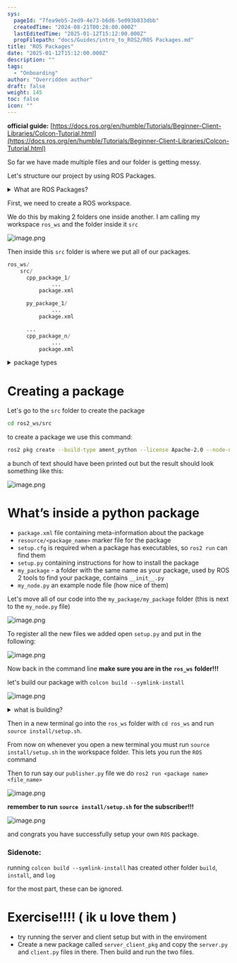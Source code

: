 ```yaml
---
sys:
  pageId: "7fea9eb5-2ed9-4e73-b6d6-5e093b833dbb"
  createdTime: "2024-08-21T00:28:00.000Z"
  lastEditedTime: "2025-01-12T15:12:00.000Z"
  propFilepath: "docs/Guides/intro_to_ROS2/ROS Packages.md"
title: "ROS Packages"
date: "2025-01-12T15:12:00.000Z"
description: ""
tags:
  - "Onboarding"
author: "Overridden author"
draft: false
weight: 145
toc: false
icon: ""
---
```


**official guide:** [https://docs.ros.org/en/humble/Tutorials/Beginner-Client-Libraries/Colcon-Tutorial.html](https://docs.ros.org/en/humble/Tutorials/Beginner-Client-Libraries/Colcon-Tutorial.html)

So far we have made multiple files and our folder is getting messy.

Let's structure our project by using ROS Packages.

<details>

<summary>What are ROS Packages?</summary>

ROS Packages are, as the name implies, packages of code that are highly sharable between ROS developers.

They consist of a folder, `package.xml` file, and source code

```python
      cpp_package_1/
		      ... imagine much code files here ..
          package.xml
```

</details>

First, we need to create a ROS workspace.

We do this by making 2 folders one inside another. I am calling my workspace `ros_ws` and the folder inside it `src`

![image.png](https://prod-files-secure.s3.us-west-2.amazonaws.com/d518164a-d88e-44d1-a4ee-3adb3bd8bce0/70706947-fd18-4537-a67b-e12946812d31/image.png?X-Amz-Algorithm=AWS4-HMAC-SHA256&X-Amz-Content-Sha256=UNSIGNED-PAYLOAD&X-Amz-Credential=ASIAZI2LB466WCFQKZQR%2F20250424%2Fus-west-2%2Fs3%2Faws4_request&X-Amz-Date=20250424T070943Z&X-Amz-Expires=3600&X-Amz-Security-Token=IQoJb3JpZ2luX2VjEHcaCXVzLXdlc3QtMiJHMEUCIEw7q0eXW0ViExs%2BlUxRwvBE%2B0kXO4PNsyclYbxBIc%2BlAiEA7d86oovFCYle2zJSvvG82K1B%2BNAN2nUJN10CfE4IUS4q%2FwMIEBAAGgw2Mzc0MjMxODM4MDUiDEZ0czge0N5qTfaVQSrcA1QauiaA%2B6HFgI%2FGCmBXRstUSQfCSq5UGINpy5TYADidF2susRMVbikEuelbswPeKvgOTo1fH3B3Vr12mYQpNe6N1OP3BT%2Bxw%2BbDr%2F3sW95fF3pziSuW6S0AVZ8lDuL1LLuDytjFenBNhUolslOLsNinr%2ByxznuaJji6DW6lb5riLAQUKq1VVoCB91NOWRQRaEDLeyUN%2F4LrhytILHGkRd0RtZa0daFbkoygPGvziQD84gaMy%2B3pzPPZkxw%2BV2lMjhEMBIXAFEaq1RovsEdwiuz5WQEZx74oHpw9VVLW93Jew9UnodMpjpURpIy8Bm7DAplG0tCL3Fe3wNkRa8s7OdXEriwF%2F%2B023dIwUAiUrWwG5A%2BiXlOPiLgqLUSdPplS1BSzUYWfLPhozKsFzUENYVtAYtcLKqF7gqkS9hy1iQOldxp%2B5I%2BXgqHhm%2Ft7M21ARk7u4JrGyYF6s7vPcIfmf2b6PUvNRXp3iPl0BF%2BJKi38TjUjjqnbZhj1uciPqUK3PLcoILwnj%2Bh%2Fm7gbQXegvTw22orlStE9XA4uqzCvghEzPH7LQAjiuAotLDuKNmKNyzzgDnvkP9lOhcAlygDsXLs7PJyS2z7QIgECJPDq2fNmWGcyLZOKMOOB%2Fo9NMJa1p8AGOqUBOLNn9tcvDwR6s%2Fa2D2yHl98H7H%2B9Yc2DHIU%2FKfYly9%2BZMdo%2Fcus3ldidNq6dXRwtXVf03qxLsknXQ%2Foqd0faqRsrLmNXZROdxF5FDGqZMVs089dO5pYNMKUwX%2FvAjozai%2F4P4Ic%2FR8vzOM7A5u6VklyM4mxJXsSxAw6t8NRKtXw6XXT71ZRmcXsFhUOH%2BWnOp2GWiyWc1SYfRFg36QDEkqp%2F7ZwO&X-Amz-Signature=53c2b53fdfb058ebb6e4c8a44eedbcfba3337879aff702edaae6e210386a81e6&X-Amz-SignedHeaders=host&x-id=GetObject)

Then inside this `src` folder is where we put all of our packages.

```python
ros_ws/
    src/
      cpp_package_1/
		      ...
          package.xml

      py_package_1/
		      ...
          package.xml

      ...
      cpp_package_n/
		      ...
          package.xml

```

<details>

<summary>package types</summary>

packages can be either `C++` or python.

the intern file structure is different for each but for this guide we will stick to creating python packages

</details>

# Creating a package

Let's go to the `src` folder to create the package

```bash
cd ros2_ws/src
```

to create a package we use this command:

```bash
ros2 pkg create --build-type ament_python --license Apache-2.0 --node-name my_node my_package
```

a bunch of text should have been printed out but the result should look something like this:

![image.png](https://prod-files-secure.s3.us-west-2.amazonaws.com/d518164a-d88e-44d1-a4ee-3adb3bd8bce0/e6cf1e3f-8512-4a3e-b131-079f800bf3e8/image.png?X-Amz-Algorithm=AWS4-HMAC-SHA256&X-Amz-Content-Sha256=UNSIGNED-PAYLOAD&X-Amz-Credential=ASIAZI2LB466WCFQKZQR%2F20250424%2Fus-west-2%2Fs3%2Faws4_request&X-Amz-Date=20250424T070943Z&X-Amz-Expires=3600&X-Amz-Security-Token=IQoJb3JpZ2luX2VjEHcaCXVzLXdlc3QtMiJHMEUCIEw7q0eXW0ViExs%2BlUxRwvBE%2B0kXO4PNsyclYbxBIc%2BlAiEA7d86oovFCYle2zJSvvG82K1B%2BNAN2nUJN10CfE4IUS4q%2FwMIEBAAGgw2Mzc0MjMxODM4MDUiDEZ0czge0N5qTfaVQSrcA1QauiaA%2B6HFgI%2FGCmBXRstUSQfCSq5UGINpy5TYADidF2susRMVbikEuelbswPeKvgOTo1fH3B3Vr12mYQpNe6N1OP3BT%2Bxw%2BbDr%2F3sW95fF3pziSuW6S0AVZ8lDuL1LLuDytjFenBNhUolslOLsNinr%2ByxznuaJji6DW6lb5riLAQUKq1VVoCB91NOWRQRaEDLeyUN%2F4LrhytILHGkRd0RtZa0daFbkoygPGvziQD84gaMy%2B3pzPPZkxw%2BV2lMjhEMBIXAFEaq1RovsEdwiuz5WQEZx74oHpw9VVLW93Jew9UnodMpjpURpIy8Bm7DAplG0tCL3Fe3wNkRa8s7OdXEriwF%2F%2B023dIwUAiUrWwG5A%2BiXlOPiLgqLUSdPplS1BSzUYWfLPhozKsFzUENYVtAYtcLKqF7gqkS9hy1iQOldxp%2B5I%2BXgqHhm%2Ft7M21ARk7u4JrGyYF6s7vPcIfmf2b6PUvNRXp3iPl0BF%2BJKi38TjUjjqnbZhj1uciPqUK3PLcoILwnj%2Bh%2Fm7gbQXegvTw22orlStE9XA4uqzCvghEzPH7LQAjiuAotLDuKNmKNyzzgDnvkP9lOhcAlygDsXLs7PJyS2z7QIgECJPDq2fNmWGcyLZOKMOOB%2Fo9NMJa1p8AGOqUBOLNn9tcvDwR6s%2Fa2D2yHl98H7H%2B9Yc2DHIU%2FKfYly9%2BZMdo%2Fcus3ldidNq6dXRwtXVf03qxLsknXQ%2Foqd0faqRsrLmNXZROdxF5FDGqZMVs089dO5pYNMKUwX%2FvAjozai%2F4P4Ic%2FR8vzOM7A5u6VklyM4mxJXsSxAw6t8NRKtXw6XXT71ZRmcXsFhUOH%2BWnOp2GWiyWc1SYfRFg36QDEkqp%2F7ZwO&X-Amz-Signature=7ca2189522ff962adc8fea3a75197c09a80ebf84f7aa36dbb96884c69255793d&X-Amz-SignedHeaders=host&x-id=GetObject)

# What’s inside a python package

- `package.xml` file containing meta-information about the package
- `resource/<package_name>` marker file for the package
- `setup.cfg` is required when a package has executables, so `ros2 run` can find them
- `setup.py` containing instructions for how to install the package
- `my_package` - a folder with the same name as your package, used by ROS 2 tools to find your package, contains `__init__.py`
- `my_node.py` an example node file (how nice of them)

Let's move all of our code into the `my_package/my_package` folder (this is next to the `my_node.py` file)

![image.png](https://prod-files-secure.s3.us-west-2.amazonaws.com/d518164a-d88e-44d1-a4ee-3adb3bd8bce0/9ce58f11-0da9-4d3e-b86d-506a9685d378/image.png?X-Amz-Algorithm=AWS4-HMAC-SHA256&X-Amz-Content-Sha256=UNSIGNED-PAYLOAD&X-Amz-Credential=ASIAZI2LB466WCFQKZQR%2F20250424%2Fus-west-2%2Fs3%2Faws4_request&X-Amz-Date=20250424T070943Z&X-Amz-Expires=3600&X-Amz-Security-Token=IQoJb3JpZ2luX2VjEHcaCXVzLXdlc3QtMiJHMEUCIEw7q0eXW0ViExs%2BlUxRwvBE%2B0kXO4PNsyclYbxBIc%2BlAiEA7d86oovFCYle2zJSvvG82K1B%2BNAN2nUJN10CfE4IUS4q%2FwMIEBAAGgw2Mzc0MjMxODM4MDUiDEZ0czge0N5qTfaVQSrcA1QauiaA%2B6HFgI%2FGCmBXRstUSQfCSq5UGINpy5TYADidF2susRMVbikEuelbswPeKvgOTo1fH3B3Vr12mYQpNe6N1OP3BT%2Bxw%2BbDr%2F3sW95fF3pziSuW6S0AVZ8lDuL1LLuDytjFenBNhUolslOLsNinr%2ByxznuaJji6DW6lb5riLAQUKq1VVoCB91NOWRQRaEDLeyUN%2F4LrhytILHGkRd0RtZa0daFbkoygPGvziQD84gaMy%2B3pzPPZkxw%2BV2lMjhEMBIXAFEaq1RovsEdwiuz5WQEZx74oHpw9VVLW93Jew9UnodMpjpURpIy8Bm7DAplG0tCL3Fe3wNkRa8s7OdXEriwF%2F%2B023dIwUAiUrWwG5A%2BiXlOPiLgqLUSdPplS1BSzUYWfLPhozKsFzUENYVtAYtcLKqF7gqkS9hy1iQOldxp%2B5I%2BXgqHhm%2Ft7M21ARk7u4JrGyYF6s7vPcIfmf2b6PUvNRXp3iPl0BF%2BJKi38TjUjjqnbZhj1uciPqUK3PLcoILwnj%2Bh%2Fm7gbQXegvTw22orlStE9XA4uqzCvghEzPH7LQAjiuAotLDuKNmKNyzzgDnvkP9lOhcAlygDsXLs7PJyS2z7QIgECJPDq2fNmWGcyLZOKMOOB%2Fo9NMJa1p8AGOqUBOLNn9tcvDwR6s%2Fa2D2yHl98H7H%2B9Yc2DHIU%2FKfYly9%2BZMdo%2Fcus3ldidNq6dXRwtXVf03qxLsknXQ%2Foqd0faqRsrLmNXZROdxF5FDGqZMVs089dO5pYNMKUwX%2FvAjozai%2F4P4Ic%2FR8vzOM7A5u6VklyM4mxJXsSxAw6t8NRKtXw6XXT71ZRmcXsFhUOH%2BWnOp2GWiyWc1SYfRFg36QDEkqp%2F7ZwO&X-Amz-Signature=3964912ab27a77ac60405b1f4d8c5ab11e5f897d1fa879116d34dc497d2ccaa0&X-Amz-SignedHeaders=host&x-id=GetObject)

To register all the new files we added open `setup.py` and put in the following:

![image.png](https://prod-files-secure.s3.us-west-2.amazonaws.com/d518164a-d88e-44d1-a4ee-3adb3bd8bce0/1cd7c262-4cae-4496-9d75-c178537d24a2/image.png?X-Amz-Algorithm=AWS4-HMAC-SHA256&X-Amz-Content-Sha256=UNSIGNED-PAYLOAD&X-Amz-Credential=ASIAZI2LB466WCFQKZQR%2F20250424%2Fus-west-2%2Fs3%2Faws4_request&X-Amz-Date=20250424T070943Z&X-Amz-Expires=3600&X-Amz-Security-Token=IQoJb3JpZ2luX2VjEHcaCXVzLXdlc3QtMiJHMEUCIEw7q0eXW0ViExs%2BlUxRwvBE%2B0kXO4PNsyclYbxBIc%2BlAiEA7d86oovFCYle2zJSvvG82K1B%2BNAN2nUJN10CfE4IUS4q%2FwMIEBAAGgw2Mzc0MjMxODM4MDUiDEZ0czge0N5qTfaVQSrcA1QauiaA%2B6HFgI%2FGCmBXRstUSQfCSq5UGINpy5TYADidF2susRMVbikEuelbswPeKvgOTo1fH3B3Vr12mYQpNe6N1OP3BT%2Bxw%2BbDr%2F3sW95fF3pziSuW6S0AVZ8lDuL1LLuDytjFenBNhUolslOLsNinr%2ByxznuaJji6DW6lb5riLAQUKq1VVoCB91NOWRQRaEDLeyUN%2F4LrhytILHGkRd0RtZa0daFbkoygPGvziQD84gaMy%2B3pzPPZkxw%2BV2lMjhEMBIXAFEaq1RovsEdwiuz5WQEZx74oHpw9VVLW93Jew9UnodMpjpURpIy8Bm7DAplG0tCL3Fe3wNkRa8s7OdXEriwF%2F%2B023dIwUAiUrWwG5A%2BiXlOPiLgqLUSdPplS1BSzUYWfLPhozKsFzUENYVtAYtcLKqF7gqkS9hy1iQOldxp%2B5I%2BXgqHhm%2Ft7M21ARk7u4JrGyYF6s7vPcIfmf2b6PUvNRXp3iPl0BF%2BJKi38TjUjjqnbZhj1uciPqUK3PLcoILwnj%2Bh%2Fm7gbQXegvTw22orlStE9XA4uqzCvghEzPH7LQAjiuAotLDuKNmKNyzzgDnvkP9lOhcAlygDsXLs7PJyS2z7QIgECJPDq2fNmWGcyLZOKMOOB%2Fo9NMJa1p8AGOqUBOLNn9tcvDwR6s%2Fa2D2yHl98H7H%2B9Yc2DHIU%2FKfYly9%2BZMdo%2Fcus3ldidNq6dXRwtXVf03qxLsknXQ%2Foqd0faqRsrLmNXZROdxF5FDGqZMVs089dO5pYNMKUwX%2FvAjozai%2F4P4Ic%2FR8vzOM7A5u6VklyM4mxJXsSxAw6t8NRKtXw6XXT71ZRmcXsFhUOH%2BWnOp2GWiyWc1SYfRFg36QDEkqp%2F7ZwO&X-Amz-Signature=7d6da62bddb45ed27d65f3f1144dd211985d79a35a35ae1c1e58d28baa277911&X-Amz-SignedHeaders=host&x-id=GetObject)

Now back in the command line **make sure you are in the** **`ros_ws`** **folder!!!**

let's build our package with `colcon build --symlink-install`

![image.png](https://prod-files-secure.s3.us-west-2.amazonaws.com/d518164a-d88e-44d1-a4ee-3adb3bd8bce0/2f2a0d27-b173-48fd-b189-5f5c0ce65619/image.png?X-Amz-Algorithm=AWS4-HMAC-SHA256&X-Amz-Content-Sha256=UNSIGNED-PAYLOAD&X-Amz-Credential=ASIAZI2LB466WCFQKZQR%2F20250424%2Fus-west-2%2Fs3%2Faws4_request&X-Amz-Date=20250424T070943Z&X-Amz-Expires=3600&X-Amz-Security-Token=IQoJb3JpZ2luX2VjEHcaCXVzLXdlc3QtMiJHMEUCIEw7q0eXW0ViExs%2BlUxRwvBE%2B0kXO4PNsyclYbxBIc%2BlAiEA7d86oovFCYle2zJSvvG82K1B%2BNAN2nUJN10CfE4IUS4q%2FwMIEBAAGgw2Mzc0MjMxODM4MDUiDEZ0czge0N5qTfaVQSrcA1QauiaA%2B6HFgI%2FGCmBXRstUSQfCSq5UGINpy5TYADidF2susRMVbikEuelbswPeKvgOTo1fH3B3Vr12mYQpNe6N1OP3BT%2Bxw%2BbDr%2F3sW95fF3pziSuW6S0AVZ8lDuL1LLuDytjFenBNhUolslOLsNinr%2ByxznuaJji6DW6lb5riLAQUKq1VVoCB91NOWRQRaEDLeyUN%2F4LrhytILHGkRd0RtZa0daFbkoygPGvziQD84gaMy%2B3pzPPZkxw%2BV2lMjhEMBIXAFEaq1RovsEdwiuz5WQEZx74oHpw9VVLW93Jew9UnodMpjpURpIy8Bm7DAplG0tCL3Fe3wNkRa8s7OdXEriwF%2F%2B023dIwUAiUrWwG5A%2BiXlOPiLgqLUSdPplS1BSzUYWfLPhozKsFzUENYVtAYtcLKqF7gqkS9hy1iQOldxp%2B5I%2BXgqHhm%2Ft7M21ARk7u4JrGyYF6s7vPcIfmf2b6PUvNRXp3iPl0BF%2BJKi38TjUjjqnbZhj1uciPqUK3PLcoILwnj%2Bh%2Fm7gbQXegvTw22orlStE9XA4uqzCvghEzPH7LQAjiuAotLDuKNmKNyzzgDnvkP9lOhcAlygDsXLs7PJyS2z7QIgECJPDq2fNmWGcyLZOKMOOB%2Fo9NMJa1p8AGOqUBOLNn9tcvDwR6s%2Fa2D2yHl98H7H%2B9Yc2DHIU%2FKfYly9%2BZMdo%2Fcus3ldidNq6dXRwtXVf03qxLsknXQ%2Foqd0faqRsrLmNXZROdxF5FDGqZMVs089dO5pYNMKUwX%2FvAjozai%2F4P4Ic%2FR8vzOM7A5u6VklyM4mxJXsSxAw6t8NRKtXw6XXT71ZRmcXsFhUOH%2BWnOp2GWiyWc1SYfRFg36QDEkqp%2F7ZwO&X-Amz-Signature=ed87470b2176a3a45904f547fefc89f3a17fbdec89a214945d5edcf485ce80b1&X-Amz-SignedHeaders=host&x-id=GetObject)

<details>

<summary>what is building?</summary>

if you are a CS major at Rose-Hulman you will learn the answer to this in CSSE132

but TLDR; is it combines all the code files into one program that can be run easily 

</details>

Then in a new terminal go into the `ros_ws` folder with `cd ros_ws` and run `source install/setup.sh`. 

From now on whenever you open a new terminal you must run `source install/setup.sh` in the workspace folder. This lets you run the `ROS` command

Then to run say our `publisher.py` file we do `ros2 run <package name> <file_name>`

![image.png](https://prod-files-secure.s3.us-west-2.amazonaws.com/d518164a-d88e-44d1-a4ee-3adb3bd8bce0/4f4b1219-3a44-4632-aa0a-ce3471699f59/image.png?X-Amz-Algorithm=AWS4-HMAC-SHA256&X-Amz-Content-Sha256=UNSIGNED-PAYLOAD&X-Amz-Credential=ASIAZI2LB466WCFQKZQR%2F20250424%2Fus-west-2%2Fs3%2Faws4_request&X-Amz-Date=20250424T070943Z&X-Amz-Expires=3600&X-Amz-Security-Token=IQoJb3JpZ2luX2VjEHcaCXVzLXdlc3QtMiJHMEUCIEw7q0eXW0ViExs%2BlUxRwvBE%2B0kXO4PNsyclYbxBIc%2BlAiEA7d86oovFCYle2zJSvvG82K1B%2BNAN2nUJN10CfE4IUS4q%2FwMIEBAAGgw2Mzc0MjMxODM4MDUiDEZ0czge0N5qTfaVQSrcA1QauiaA%2B6HFgI%2FGCmBXRstUSQfCSq5UGINpy5TYADidF2susRMVbikEuelbswPeKvgOTo1fH3B3Vr12mYQpNe6N1OP3BT%2Bxw%2BbDr%2F3sW95fF3pziSuW6S0AVZ8lDuL1LLuDytjFenBNhUolslOLsNinr%2ByxznuaJji6DW6lb5riLAQUKq1VVoCB91NOWRQRaEDLeyUN%2F4LrhytILHGkRd0RtZa0daFbkoygPGvziQD84gaMy%2B3pzPPZkxw%2BV2lMjhEMBIXAFEaq1RovsEdwiuz5WQEZx74oHpw9VVLW93Jew9UnodMpjpURpIy8Bm7DAplG0tCL3Fe3wNkRa8s7OdXEriwF%2F%2B023dIwUAiUrWwG5A%2BiXlOPiLgqLUSdPplS1BSzUYWfLPhozKsFzUENYVtAYtcLKqF7gqkS9hy1iQOldxp%2B5I%2BXgqHhm%2Ft7M21ARk7u4JrGyYF6s7vPcIfmf2b6PUvNRXp3iPl0BF%2BJKi38TjUjjqnbZhj1uciPqUK3PLcoILwnj%2Bh%2Fm7gbQXegvTw22orlStE9XA4uqzCvghEzPH7LQAjiuAotLDuKNmKNyzzgDnvkP9lOhcAlygDsXLs7PJyS2z7QIgECJPDq2fNmWGcyLZOKMOOB%2Fo9NMJa1p8AGOqUBOLNn9tcvDwR6s%2Fa2D2yHl98H7H%2B9Yc2DHIU%2FKfYly9%2BZMdo%2Fcus3ldidNq6dXRwtXVf03qxLsknXQ%2Foqd0faqRsrLmNXZROdxF5FDGqZMVs089dO5pYNMKUwX%2FvAjozai%2F4P4Ic%2FR8vzOM7A5u6VklyM4mxJXsSxAw6t8NRKtXw6XXT71ZRmcXsFhUOH%2BWnOp2GWiyWc1SYfRFg36QDEkqp%2F7ZwO&X-Amz-Signature=afa51804227ed5fee890a3a7aa1b5247278a4111ac0499b0e86724a76d800b08&X-Amz-SignedHeaders=host&x-id=GetObject)

**remember to run** **`source install/setup.sh`** **for the subscriber!!!**

![image.png](https://prod-files-secure.s3.us-west-2.amazonaws.com/d518164a-d88e-44d1-a4ee-3adb3bd8bce0/02121119-dad4-49ec-8356-c956108b4243/image.png?X-Amz-Algorithm=AWS4-HMAC-SHA256&X-Amz-Content-Sha256=UNSIGNED-PAYLOAD&X-Amz-Credential=ASIAZI2LB466WCFQKZQR%2F20250424%2Fus-west-2%2Fs3%2Faws4_request&X-Amz-Date=20250424T070943Z&X-Amz-Expires=3600&X-Amz-Security-Token=IQoJb3JpZ2luX2VjEHcaCXVzLXdlc3QtMiJHMEUCIEw7q0eXW0ViExs%2BlUxRwvBE%2B0kXO4PNsyclYbxBIc%2BlAiEA7d86oovFCYle2zJSvvG82K1B%2BNAN2nUJN10CfE4IUS4q%2FwMIEBAAGgw2Mzc0MjMxODM4MDUiDEZ0czge0N5qTfaVQSrcA1QauiaA%2B6HFgI%2FGCmBXRstUSQfCSq5UGINpy5TYADidF2susRMVbikEuelbswPeKvgOTo1fH3B3Vr12mYQpNe6N1OP3BT%2Bxw%2BbDr%2F3sW95fF3pziSuW6S0AVZ8lDuL1LLuDytjFenBNhUolslOLsNinr%2ByxznuaJji6DW6lb5riLAQUKq1VVoCB91NOWRQRaEDLeyUN%2F4LrhytILHGkRd0RtZa0daFbkoygPGvziQD84gaMy%2B3pzPPZkxw%2BV2lMjhEMBIXAFEaq1RovsEdwiuz5WQEZx74oHpw9VVLW93Jew9UnodMpjpURpIy8Bm7DAplG0tCL3Fe3wNkRa8s7OdXEriwF%2F%2B023dIwUAiUrWwG5A%2BiXlOPiLgqLUSdPplS1BSzUYWfLPhozKsFzUENYVtAYtcLKqF7gqkS9hy1iQOldxp%2B5I%2BXgqHhm%2Ft7M21ARk7u4JrGyYF6s7vPcIfmf2b6PUvNRXp3iPl0BF%2BJKi38TjUjjqnbZhj1uciPqUK3PLcoILwnj%2Bh%2Fm7gbQXegvTw22orlStE9XA4uqzCvghEzPH7LQAjiuAotLDuKNmKNyzzgDnvkP9lOhcAlygDsXLs7PJyS2z7QIgECJPDq2fNmWGcyLZOKMOOB%2Fo9NMJa1p8AGOqUBOLNn9tcvDwR6s%2Fa2D2yHl98H7H%2B9Yc2DHIU%2FKfYly9%2BZMdo%2Fcus3ldidNq6dXRwtXVf03qxLsknXQ%2Foqd0faqRsrLmNXZROdxF5FDGqZMVs089dO5pYNMKUwX%2FvAjozai%2F4P4Ic%2FR8vzOM7A5u6VklyM4mxJXsSxAw6t8NRKtXw6XXT71ZRmcXsFhUOH%2BWnOp2GWiyWc1SYfRFg36QDEkqp%2F7ZwO&X-Amz-Signature=f319177b67462d2e5f2e2c1f444b4753074cd4f959845fff06c95eb52bb2ee83&X-Amz-SignedHeaders=host&x-id=GetObject)

and congrats you have successfully setup your own `ROS` package.

### Sidenote:

running `colcon build --symlink-install` has created other folder `build`, `install`, and `log`

for the most part, these can be ignored.

# Exercise!!!! ( ik u love them )

- try running the server and client setup but with in the enviroment
- Create a new package called `server_client_pkg` and copy the `server.py` and `client.py` files in there. Then build and run the two files.
